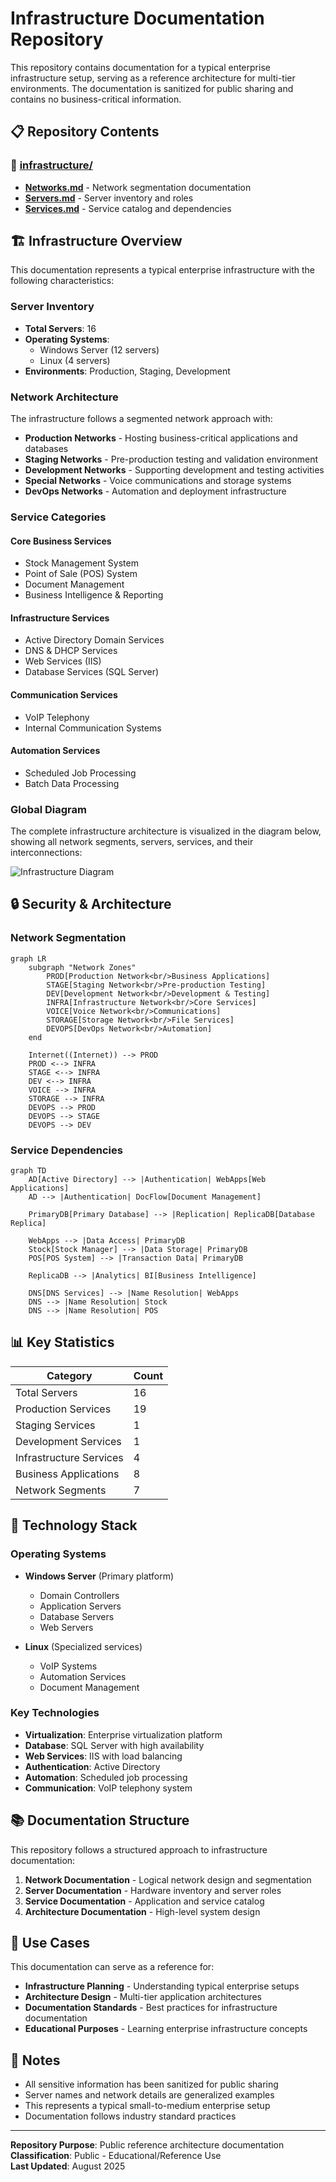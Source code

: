 # Infrastructure Documentation Repository

This repository contains documentation for a typical enterprise infrastructure setup, serving as a reference architecture for multi-tier environments. The documentation is sanitized for public sharing and contains no business-critical information.

## 📋 Repository Contents

### 📁 [infrastructure/](./infrastructure/)
- **[Networks.md](./infrastructure/Networks.md)** - Network segmentation documentation
- **[Servers.md](./infrastructure/Servers.md)** - Server inventory and roles
- **[Services.md](./infrastructure/Services.md)** - Service catalog and dependencies

## 🏗️ Infrastructure Overview

This documentation represents a typical enterprise infrastructure with the following characteristics:

### Server Inventory
- **Total Servers**: 16
- **Operating Systems**: 
  - Windows Server (12 servers)
  - Linux (4 servers)
- **Environments**: Production, Staging, Development

### Network Architecture
The infrastructure follows a segmented network approach with:

- **Production Networks** - Hosting business-critical applications and databases
- **Staging Networks** - Pre-production testing and validation environment
- **Development Networks** - Supporting development and testing activities
- **Special Networks** - Voice communications and storage systems
- **DevOps Networks** - Automation and deployment infrastructure

### Service Categories

#### Core Business Services
- Stock Management System
- Point of Sale (POS) System
- Document Management
- Business Intelligence & Reporting

#### Infrastructure Services
- Active Directory Domain Services
- DNS & DHCP Services
- Web Services (IIS)
- Database Services (SQL Server)

#### Communication Services
- VoIP Telephony
- Internal Communication Systems

#### Automation Services
- Scheduled Job Processing
- Batch Data Processing

### Global Diagram

The complete infrastructure architecture is visualized in the diagram below, showing all network segments, servers, services, and their interconnections:

<picture>
  <source media="(prefers-color-scheme: dark)" srcset="./images/diagram-dark.png">
  <source media="(prefers-color-scheme: light)" srcset="./images/diagram-light.png">
  <img alt="Infrastructure Diagram" src="./images/diagram-light.png">
</picture>

## 🔒 Security & Architecture

### Network Segmentation
```mermaid
graph LR
    subgraph "Network Zones"
        PROD[Production Network<br/>Business Applications]
        STAGE[Staging Network<br/>Pre-production Testing]
        DEV[Development Network<br/>Development & Testing]
        INFRA[Infrastructure Network<br/>Core Services]
        VOICE[Voice Network<br/>Communications]
        STORAGE[Storage Network<br/>File Services]
        DEVOPS[DevOps Network<br/>Automation]
    end
    
    Internet((Internet)) --> PROD
    PROD <--> INFRA
    STAGE <--> INFRA
    DEV <--> INFRA
    VOICE --> INFRA
    STORAGE --> INFRA
    DEVOPS --> PROD
    DEVOPS --> STAGE
    DEVOPS --> DEV
```

### Service Dependencies
```mermaid
graph TD
    AD[Active Directory] --> |Authentication| WebApps[Web Applications]
    AD --> |Authentication| DocFlow[Document Management]
    
    PrimaryDB[Primary Database] --> |Replication| ReplicaDB[Database Replica]
    
    WebApps --> |Data Access| PrimaryDB
    Stock[Stock Manager] --> |Data Storage| PrimaryDB
    POS[POS System] --> |Transaction Data| PrimaryDB
    
    ReplicaDB --> |Analytics| BI[Business Intelligence]
    
    DNS[DNS Services] --> |Name Resolution| WebApps
    DNS --> |Name Resolution| Stock
    DNS --> |Name Resolution| POS
```

## 📊 Key Statistics

| Category | Count |
|----------|-------|
| Total Servers | 16 |
| Production Services | 19 |
| Staging Services | 1 |
| Development Services | 1 |
| Infrastructure Services | 4 |
| Business Applications | 8 |
| Network Segments | 7 |

## 🚀 Technology Stack

### Operating Systems
- **Windows Server** (Primary platform)
  - Domain Controllers
  - Application Servers  
  - Database Servers
  - Web Servers

- **Linux** (Specialized services)
  - VoIP Systems
  - Automation Services
  - Document Management

### Key Technologies
- **Virtualization**: Enterprise virtualization platform
- **Database**: SQL Server with high availability
- **Web Services**: IIS with load balancing
- **Authentication**: Active Directory
- **Automation**: Scheduled job processing
- **Communication**: VoIP telephony system

## 📚 Documentation Structure

This repository follows a structured approach to infrastructure documentation:

1. **Network Documentation** - Logical network design and segmentation
2. **Server Documentation** - Hardware inventory and server roles  
3. **Service Documentation** - Application and service catalog
4. **Architecture Documentation** - High-level system design

## 🎯 Use Cases

This documentation can serve as a reference for:

- **Infrastructure Planning** - Understanding typical enterprise setups
- **Architecture Design** - Multi-tier application architectures
- **Documentation Standards** - Best practices for infrastructure documentation
- **Educational Purposes** - Learning enterprise infrastructure concepts

## 📝 Notes

- All sensitive information has been sanitized for public sharing
- Server names and network details are generalized examples
- This represents a typical small-to-medium enterprise setup
- Documentation follows industry standard practices

---

**Repository Purpose**: Public reference architecture documentation  
**Classification**: Public - Educational/Reference Use  
**Last Updated**: August 2025